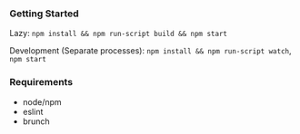 ### Getting Started

Lazy: `npm install && npm run-script build && npm start`

Development (Separate processes): `npm install && npm run-script watch`, `npm start`

### Requirements

* node/npm
* eslint
* brunch